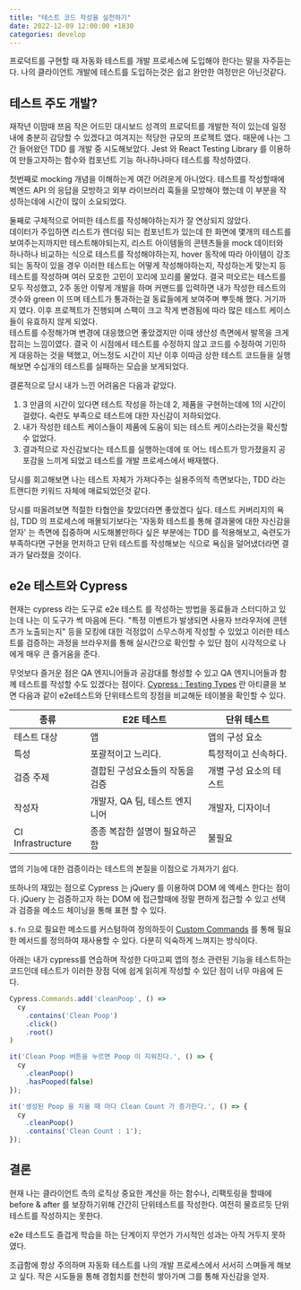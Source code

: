 ```yaml
---
title: "테스트 코드 작성을 실천하기"
date: 2022-12-09 12:00:00 +1830
categories: develop
---
```


프로덕트를 구현할 때 자동화 테스트를 개발 프로세스에 도입해야 한다는 말을 자주듣는다. 
나의 클라이언트 개발에 테스트를 도입하는것은 쉽고 완만한 여정만은 아닌것같다.

## 테스트 주도 개발?

재작년 이맘때 쯔음 작은 어드민 대시보드 성격의 프로덕트를 개발한 적이 있는데 일정 내에 충분히 감당할 수 있겠다고 여겨지는 적당한 규모의 프로젝트 였다.
때문에 나는 그간 들어왔던 TDD 를 개발 중 시도해보았다. 
Jest 와 React Testing Library 를 이용하여 만들고자하는 함수와 컴포넌트 기능 하나하나마다 테스트를 작성하였다.

첫번째로 mocking 개념을 이해하는게 여간 어려운게 아니었다. 테스트를 작성할때에 벡엔드 API 의 응답을 모방하고 외부 라이브러리 훅들을 모방해야 했는데
이 부분을 작성하는데에 시간이 많이 소요되었다. 

둘째로 구체적으로 어떠한 테스트를 작성해야하는지가 잘 연상되지 않았다.\
데이터가 주입하면 리스트가 렌더링 되는 컴포넌트가 있는데 한 화면에 몇개의 테스트를 보여주는지까지만 테스트해야되는지, 리스트 아이템들의 콘텐츠들을
mock 데이터와 하나하나 비교하는 식으로 테스트를 작성해야하는지, hover 동작에 따라 아이템이 강조되는 동작이 있을 경우 이러한 테스트는 어떻게 작성해야하는지,
작성하는게 맞는지 등 테스트를 작성하며 여러 모호한 고민이 꼬리에 꼬리를 물었다.
결국 떠오르는 테스트를 모두 작성했고, 2주 동안 이렇게 개발을 하며 커맨드를 입력하면 내가 작성한 테스트의 갯수와 green 이 뜨며 테스트가 통과하는걸 동료들에게 
보여주며 뿌듯해 했다. 거기까지 였다. 이후 프로젝트가 진행되며 스팩이 크고 작게 변경됨에 따라 많은 테스트 케이스들이 유효하지 않게 되었다.\
테스트를 수정해가며 변경에 대응했으면 좋았겠지만 이때 생산성 측면에서 발목을 크게 잡히는 느낌이였다. 결국 이 시점에서 테스트를 수정하지 않고 
코드를 수정하여 기민하게 대응하는 것을 택했고, 어느정도 시간이 지난 이후 이따금 상한 테스트 코드들을 실행해보면 수십개의 테스트를 실패하는 모습을 보게되었다.

결론적으로 당시 내가 느낀 어려움은 다음과 같았다.

1. 3 만큼의 시간이 있다면 테스트 작성을 하는데 2, 제품을 구현하는데에 1의 시간이 걸렸다. 숙련도 부족으로 테스트에 대한 자신감이 저하되었다. 
2. 내가 작성한 테스트 케이스들이 제품에 도움이 되는 테스트 케이스라는것을 확신할 수 없었다.
3. 결과적으로 자신감보다는 테스트를 실행하는데에 또 어느 테스트가 망가졌을지 공포감을 느끼게 되었고 테스트를 개발 프로세스에서 배재했다.

당시를 회고해보면 나는 테스트 자체가 가져다주는 실용주의적 측면보다는, TDD 라는 트랜디한 키워드 자체에 매료되었던것 같다.

당시를 떠올려보면 적절한 타협안을 찾았더라면 좋았겠다 싶다. 테스트 커버리지의 욕심, TDD 의 프로세스에 매몰되기보다는
'자동화 테스트를 통해 결과물에 대한 자신감을 얻자' 는 측면에 집중하며 시도해볼만하다 싶은 부분에는 TDD 를 적용해보고, 숙련도가 부족하다면 구현을 먼저하고 단위 테스트를 작성해보는 식으로 욕심을 덜어냈더라면 결과가 달라졌을 것이다.


## e2e 테스트와 Cypress

현재는 cypress 라는 도구로 e2e 테스트 를 작성하는 방법을 동료들과 스터디하고 있는데 나는 이 도구가 썩 마음에 든다.
"특정 이벤트가 발생되면 사용자 브라우저에 콘텐츠가 노출되는지" 등을 모킹에 대한 걱정없이 스무스하게 작성할 수 있었고 
이러한 테스트를 검증하는 과정을 브라우저를 통해 실시간으로 확인할 수 있단 점이 시각적으로 나에게 매우 큰 즐거움을 준다.

무엇보다 즐거운 점은 QA 엔지니어들과 공감대를 형성할 수 있고 QA 엔지니어들과 함께 테스트를 작성할 수도 있겠다는 점이다. 
[Cypress : Testing Types](https://docs.cypress.io/guides/core-concepts/testing-types#What-you-ll-learn) 
란 아티클을 보면 다음과 같이 e2e테스트와 단위테스트의 장점을 비교해둔 테이블을 확인할 수 있다.

| 종류  | E2E 테스트            | 단위 테스트       |
|-----|--------------------|--------------|
| 테스트 대상 | 앱                  | 앱의 구성 요소     |
| 특성  | 포괄적이고 느리다.         | 특정적이고 신속하다.  |
| 검증 주제 | 결합된 구성요소들의 작동을 검증  | 개별 구성 요소의 테스트 |
| 작성자 | 개발자, QA 팀, 테스트 엔지니어 | 개발자, 디자이너    |
| CI Infrastructure | 종종 복잡한 설명이 필요하곤 함  | 불필요          |

앱의 기능에 대한 검증이라는 테스트의 본질을 이점으로 가져가기 쉽다.

또하나의 재밌는 점으로 Cypress 는 jQuery 를 이용하여 DOM 에 엑세스 한다는 점이다.
jQuery 는 검증하고자 하는 DOM 에 접근할때에 정말 편하게 접근할 수 있고 선택과 검증을 메소드 체이닝을 통해 표현 할 수 있다. 

`$.fn` 으로 필요한 메소드를 커스텀하여 정의하듯이 [Custom Commands](https://docs.cypress.io/api/cypress-api/custom-commands) 를 통해 필요한 메서드를 정의하여 재사용할 수 있다.
다분히 익숙하게 느껴지는 방식이다.

아래는 내가 cypress를 연습하며 작성한 다마고찌 앱의 청소 관련된 기능을 테스트하는 코드인데 테스트가 이러한 장점 덕에 쉽게 읽히게 작성할 수 있단 점이 너무 마음에 든다.

```ts
Cypress.Commands.add('cleanPoop', () => 
  cy
    .contains('Clean Poop')
    .click()
    .root()
)

it('Clean Poop 버튼을 누르면 Poop 이 지워진다.', () => {
  cy
    .cleanPoop()
    .hasPooped(false)
});

it('생성된 Poop 을 치울 때 마다 Clean Count 가 증가한다.', () => {
  cy
    .cleanPoop()
    .contains('Clean Count : 1');
});
```

## 결론

현재 나는 클라이언트 측의 로직상 중요한 계산을 하는 함수나, 리팩토링을 할때에 before & after 를 보장하기위해 간간히 단위테스트를 작성한다. 
여전히 물흐르듯 단위 테스트를 작성하지는 못한다.

e2e 테스트도 즐겁게 학습을 하는 단계이지 무언가 가시적인 성과는 아직 거두지 못하였다.

조급함에 항상 주의하며 자동화 테스트를 나의 개발 프로세스에서 서서히 스며들게 해보고 싶다. 작은 시도들을 통해 경험치를 천천히 쌓아가며 그를 통해 자신감을 얻자.


















